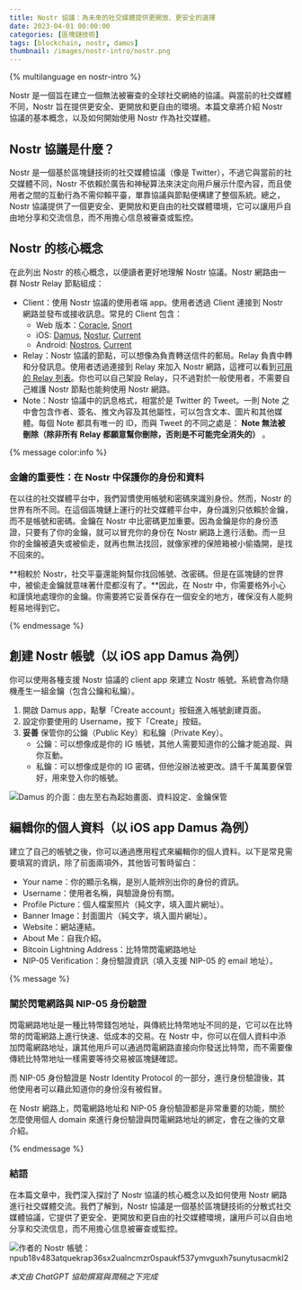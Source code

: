 ```yaml
---
title: Nostr 協議：為未來的社交媒體提供更開放、更安全的選擇
date: 2023-04-01 00:00:00
categories: [區塊鏈技術]
tags: [blockchain, nostr, damus]
thumbnail: /images/nostr-intro/nostr.png
---
```


{% multilanguage en nostr-intro %}

Nostr 是一個旨在建立一個無法被審查的全球社交網絡的協議。與當前的社交媒體不同，Nostr 旨在提供更安全、更開放和更自由的環境。本篇文章將介紹 Nostr 協議的基本概念，以及如何開始使用 Nostr 作為社交媒體。

<!-- more -->

## Nostr 協議是什麼？

Nostr 是一個基於區塊鏈技術的社交媒體協議（像是 Twitter），不過它與當前的社交媒體不同，Nostr 不依賴於廣告和神秘算法來決定向用戶展示什麼內容，而且使用者之間的互動行為不需仰賴平臺，單靠協議與節點便構建了整個系統。總之，Nostr 協議提供了一個更安全、更開放和更自由的社交媒體環境，它可以讓用戶自由地分享和交流信息，而不用擔心信息被審查或監控。

## Nostr 的核心概念

在此列出 Nostr 的核心概念，以便讀者更好地理解 Nostr 協議。Nostr 網路由一群 Nostr Relay 節點組成：

- Client：使用 Nostr 協議的使用者端 app。使用者透過 Client 連接到 Nostr 網路並發布或接收訊息。常見的 Client 包含：
    - Web 版本：[Coracle](https://coracle.social/), [Snort](https://snort.social/)
    - iOS: [Damus](https://damus.io/), [Nostur](https://nostur.com/), [Current](https://app.getcurrent.io/)
    - Android: [Nostros](https://nostros.net/), [Current](https://app.getcurrent.io/)
- Relay：Nostr 協議的節點，可以想像為負責轉送信件的郵局。Relay 負責中轉和分發訊息。使用者透過連接到 Relay 來加入 Nostr 網路，這裡可以看到[可用的 Relay 列表](https://nostr.watch/relays/find)。你也可以自己架設 Relay，只不過對於一般使用者，不需要自己維護 Nostr 節點也能夠使用 Nostr 網路。
- Note：Nostr 協議中的訊息格式，相當於是 Twitter 的 Tweet。一則 Note 之中會包含作者、簽名、推文內容及其他屬性，可以包含文本、圖片和其他媒體。每個 Note 都具有唯一的 ID，而與 Tweet 的不同之處是： **Note 無法被刪除（除非所有 Relay 都願意幫你刪除，否則是不可能完全消失的）** 。

{% message color:info %}

### 金鑰的重要性：在 Nostr 中保護你的身份和資料

在以往的社交媒體平台中，我們習慣使用帳號和密碼來識別身份。然而，Nostr 的世界有所不同。在這個區塊鏈上運行的社交媒體平台中，身份識別只依賴於金鑰，而不是帳號和密碼。金鑰在 Nostr 中比密碼更加重要。因為金鑰是你的身份憑證，只要有了你的金鑰，就可以冒充你的身份在 Nostr 網路上進行活動。而一旦你的金鑰被遺失或被偷走，就再也無法找回，就像家裡的保險箱被小偷撬開，是找不回來的。

**相較於 Nostr，社交平臺還能夠幫你找回帳號、改密碼。但是在區塊鏈的世界中，被偷走金鑰就意味著什麼都沒有了。**因此，在 Nostr 中，你需要格外小心和謹慎地處理你的金鑰。你需要將它妥善保存在一個安全的地方，確保沒有人能夠輕易地得到它。

{% endmessage %}

## 創建 Nostr 帳號（以 iOS app Damus 為例）

你可以使用各種支援 Nostr 協議的 client app 來建立 Nostr 帳號。系統會為你隨機產生一組金鑰（包含公鑰和私鑰）。

1. 開啟 Damus app，點擊「Create account」按鈕進入帳號創建頁面。
2. 設定你要使用的 Username，按下「Create」按鈕。
3. **妥善** 保管你的公鑰（Public Key）和私鑰（Private Key）。
    - 公鑰：可以想像成是你的 IG 帳號，其他人需要知道你的公鑰才能追蹤、與你互動。
    - 私鑰：可以想像成是你的 IG 密碼，但他沒辦法被更改。請千千萬萬要保管好，用來登入你的帳號。

![Damus 的介面：由左至右為起始畫面、資料設定、金鑰保管](/images/nostr-intro/damus.png)

## 編輯你的個人資料（以 iOS app Damus 為例）

建立了自己的帳號之後，你可以通過應用程式來編輯你的個人資料。以下是常見需要填寫的資訊，除了前面兩項外，其他皆可暫時留白：

- Your name：你的顯示名稱，是別人能辨別出你的身份的資訊。
- Username：使用者名稱，與驗證身份有關。
- Profile Picture：個人檔案照片（純文字，填入圖片網址）。
- Banner Image：封面圖片（純文字，填入圖片網址）。
- Website：網站連結。
- About Me：自我介紹。
- Bitcoin Lightning Address：比特幣閃電網路地址
- NIP-05 Verification：身份驗證資訊（填入支援 NIP-05 的 email 地址）。

{% message %}

### 關於閃電網路與 NIP-05 身份驗證

閃電網路地址是一種比特幣錢包地址，與傳統比特幣地址不同的是，它可以在比特幣的閃電網路上進行快速、低成本的交易。在 Nostr 中，你可以在個人資料中添加閃電網路地址，讓其他用戶可以通過閃電網路直接向你發送比特幣，而不需要像傳統比特幣地址一樣需要等待交易被區塊鏈確認。

而 NIP-05 身份驗證是 Nostr Identity Protocol 的一部分，進行身份驗證後，其他使用者可以藉此知道你的身份沒有被假冒。

在 Nostr 網路上，閃電網路地址和 NIP-05 身份驗證都是非常重要的功能，關於怎麼使用個人 domain 來進行身份驗證與閃電網路地址的綁定，會在之後的文章介紹。

{% endmessage %}

### 結語

在本篇文章中，我們深入探討了 Nostr 協議的核心概念以及如何使用 Nostr 網路進行社交媒體交流。我們了解到，Nostr 協議是一個基於區塊鏈技術的分散式社交媒體協議，它提供了更安全、更開放和更自由的社交媒體環境，讓用戶可以自由地分享和交流信息，而不用擔心信息被審查或監控。

![作者的 Nostr 帳號：npub18v483atquekrap36sx2ualncmzr0spaukf537ymvguxh7sunytusacmkl2](images/nostr-intro/myprofile.png)

*本文由 ChatGPT 協助撰寫與潤稿之下完成*
